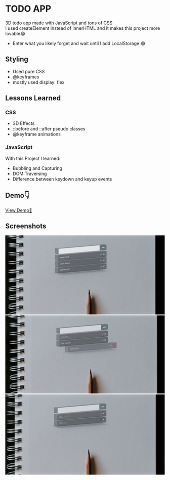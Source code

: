 # TODO APP

3D todo app made with JavaScript and tons of CSS </br> 
 I used createElement instead of innerHTML and it makes this project more lovable😂

- Enter what you likely forget and wait until I add LocalStorage 😂 
## Styling


- Used pure CSS
- @keyframes
- mostly used display: flex


## Lessons Learned

### CSS
- 3D Effects
- ::before and ::after pseudo classes
- @keyframe animations
### JavaScript
With this Project I learned:
- Bubbling and Capturing
- DOM Traversing
- Difference between keydown and keyup events
## Demo👇

[View Demo🧐](https://hacigustav.github.io/ToDo-List/)


## Screenshots

![App Screenshot](https://github.com/HaciGustav/ToDo-List/blob/main/img/demo-1.png)
![App Screenshot](https://github.com/HaciGustav/ToDo-List/blob/main/img/demo-2.png)
![App Screenshot](https://github.com/HaciGustav/ToDo-List/blob/main/img/demo-3.png)

